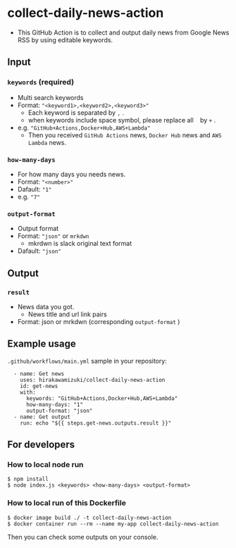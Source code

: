 # collect-daily-news-action

* This GitHub Action is to collect and output daily news from Google News RSS by using editable keywords.

## Input

### `keywords` (required)

* Multi search keywords
* Format: `"<keyword1>,<keyword2>,<keyword3>"`
  * Each keyword is separated by `,` .
  * when keywords include space symbol, please replace all ` ` by `+` .
* e.g. `"GitHub+Actions,Docker+Hub,AWS+Lambda"`
  * Then you received `GitHub Actions` news, `Docker Hub` news and `AWS Lambda` news.

### `how-many-days`

* For how many days you needs news.
* Format: `"<number>"`
* Dafault: `"1"`
* e.g. `"7"`

### `output-format`

* Output format
* Format: `"json"` or `mrkdwn`
  * mkrdwn is slack original text format
* Dafault: `"json"`

## Output

### `result`

* News data you got.
  * News title and url link pairs
* Format: json or mrkdwn (corresponding `output-format` )

## Example usage

`.github/workflows/main.yml` sample in your repository:

```
  - name: Get news
    uses: hirakawamizuki/collect-daily-news-action
    id: get-news
    with:
      keywords: "GitHub+Actions,Docker+Hub,AWS+Lambda"
      how-many-days: "1"
      output-format: "json"
  - name: Get output
    run: echo "${{ steps.get-news.outputs.result }}"
```

## For developers

### How to local node run

```
$ npm install
$ node index.js <keywords> <how-many-days> <output-format>
```

### How to local run of this Dockerfile

```
$ docker image build ./ -t collect-daily-news-action
$ docker container run --rm --name my-app collect-daily-news-action
```

Then you can check some outputs on your console.
